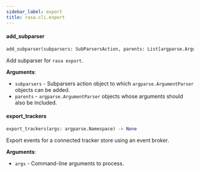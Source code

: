```yaml
---
sidebar_label: export
title: rasa.cli.export
---
```


#### add\_subparser

```python
add_subparser(subparsers: SubParsersAction, parents: List[argparse.ArgumentParser]) -> None
```

Add subparser for `rasa export`.

**Arguments**:

- `subparsers` - Subparsers action object to which `argparse.ArgumentParser`
  objects can be added.
- `parents` - `argparse.ArgumentParser` objects whose arguments should also be
  included.

#### export\_trackers

```python
export_trackers(args: argparse.Namespace) -> None
```

Export events for a connected tracker store using an event broker.

**Arguments**:

- `args` - Command-line arguments to process.

